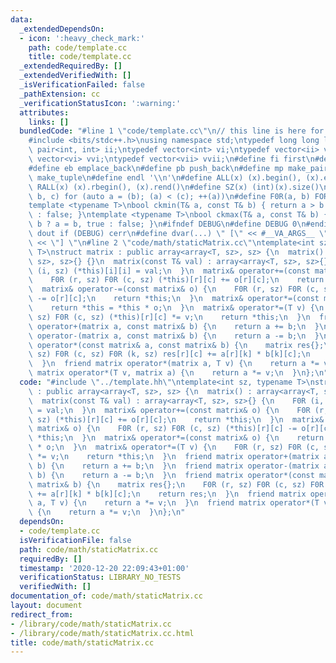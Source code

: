 ```yaml
---
data:
  _extendedDependsOn:
  - icon: ':heavy_check_mark:'
    path: code/template.cc
    title: code/template.cc
  _extendedRequiredBy: []
  _extendedVerifiedWith: []
  _isVerificationFailed: false
  _pathExtension: cc
  _verificationStatusIcon: ':warning:'
  attributes:
    links: []
  bundledCode: "#line 1 \"code/template.cc\"\n// this line is here for a reason\n\
    #include <bits/stdc++.h>\nusing namespace std;\ntypedef long long ll;\ntypedef\
    \ pair<int, int> ii;\ntypedef vector<int> vi;\ntypedef vector<ii> vii;\ntypedef\
    \ vector<vi> vvi;\ntypedef vector<vii> vvii;\n#define fi first\n#define se second\n\
    #define eb emplace_back\n#define pb push_back\n#define mp make_pair\n#define mt\
    \ make_tuple\n#define endl '\\n'\n#define ALL(x) (x).begin(), (x).end()\n#define\
    \ RALL(x) (x).rbegin(), (x).rend()\n#define SZ(x) (int)(x).size()\n#define FOR(a,\
    \ b, c) for (auto a = (b); (a) < (c); ++(a))\n#define F0R(a, b) FOR (a, 0, (b))\n\
    template <typename T>\nbool ckmin(T& a, const T& b) { return a > b ? a = b, true\
    \ : false; }\ntemplate <typename T>\nbool ckmax(T& a, const T& b) { return a <\
    \ b ? a = b, true : false; }\n#ifndef DEBUG\n#define DEBUG 0\n#endif\n#define\
    \ dout if (DEBUG) cerr\n#define dvar(...) \" [\" << #__VA_ARGS__ \": \" << (__VA_ARGS__)\
    \ << \"] \"\n#line 2 \"code/math/staticMatrix.cc\"\ntemplate<int sz, typename\
    \ T>\nstruct matrix : public array<array<T, sz>, sz> {\n  matrix() : array<array<T,\
    \ sz>, sz>{} {}\n  matrix(const T& val) : array<array<T, sz>, sz>{} {\n    F0R\
    \ (i, sz) (*this)[i][i] = val;\n  }\n  matrix& operator+=(const matrix& o) {\n\
    \    F0R (r, sz) F0R (c, sz) (*this)[r][c] += o[r][c];\n    return *this;\n  }\n\
    \  matrix& operator-=(const matrix& o) {\n    F0R (r, sz) F0R (c, sz) (*this)[r][c]\
    \ -= o[r][c];\n    return *this;\n  }\n  matrix& operator*=(const matrix& o) {\n\
    \    return *this = *this * o;\n  }\n  matrix& operator*=(T v) {\n    F0R (r,\
    \ sz) F0R (c, sz) (*this)[r][c] *= v;\n    return *this;\n  }\n  friend matrix\
    \ operator+(matrix a, const matrix& b) {\n    return a += b;\n  }\n  friend matrix\
    \ operator-(matrix a, const matrix& b) {\n    return a -= b;\n  }\n  friend matrix\
    \ operator*(const matrix& a, const matrix& b) {\n    matrix res{};\n    F0R (r,\
    \ sz) F0R (c, sz) F0R (k, sz) res[r][c] += a[r][k] * b[k][c];\n    return res;\n\
    \  }\n  friend matrix operator*(matrix a, T v) {\n    return a *= v;\n  }\n  friend\
    \ matrix operator*(T v, matrix a) {\n    return a *= v;\n  }\n};\n"
  code: "#include \"../template.hh\"\ntemplate<int sz, typename T>\nstruct matrix\
    \ : public array<array<T, sz>, sz> {\n  matrix() : array<array<T, sz>, sz>{} {}\n\
    \  matrix(const T& val) : array<array<T, sz>, sz>{} {\n    F0R (i, sz) (*this)[i][i]\
    \ = val;\n  }\n  matrix& operator+=(const matrix& o) {\n    F0R (r, sz) F0R (c,\
    \ sz) (*this)[r][c] += o[r][c];\n    return *this;\n  }\n  matrix& operator-=(const\
    \ matrix& o) {\n    F0R (r, sz) F0R (c, sz) (*this)[r][c] -= o[r][c];\n    return\
    \ *this;\n  }\n  matrix& operator*=(const matrix& o) {\n    return *this = *this\
    \ * o;\n  }\n  matrix& operator*=(T v) {\n    F0R (r, sz) F0R (c, sz) (*this)[r][c]\
    \ *= v;\n    return *this;\n  }\n  friend matrix operator+(matrix a, const matrix&\
    \ b) {\n    return a += b;\n  }\n  friend matrix operator-(matrix a, const matrix&\
    \ b) {\n    return a -= b;\n  }\n  friend matrix operator*(const matrix& a, const\
    \ matrix& b) {\n    matrix res{};\n    F0R (r, sz) F0R (c, sz) F0R (k, sz) res[r][c]\
    \ += a[r][k] * b[k][c];\n    return res;\n  }\n  friend matrix operator*(matrix\
    \ a, T v) {\n    return a *= v;\n  }\n  friend matrix operator*(T v, matrix a)\
    \ {\n    return a *= v;\n  }\n};\n"
  dependsOn:
  - code/template.cc
  isVerificationFile: false
  path: code/math/staticMatrix.cc
  requiredBy: []
  timestamp: '2020-12-20 22:09:43+01:00'
  verificationStatus: LIBRARY_NO_TESTS
  verifiedWith: []
documentation_of: code/math/staticMatrix.cc
layout: document
redirect_from:
- /library/code/math/staticMatrix.cc
- /library/code/math/staticMatrix.cc.html
title: code/math/staticMatrix.cc
---
```

